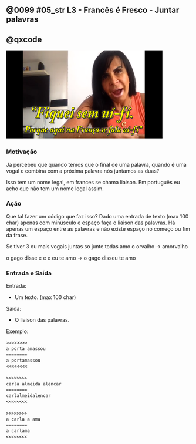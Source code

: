## @0099 #05_str L3 - Francês é Fresco - Juntar palavras
## @qxcode

![](capa.jpg)

### Motivação

Ja percebeu que quando temos que o final de uma palavra, quando é uma vogal e combina com a próxima palavra nós juntamos as duas?

Isso tem um nome legal, em frances se chama liaison. Em português eu acho que não tem um nome legal assim.

### Ação

Que tal fazer um código que faz isso? Dado uma entrada de texto (max 100 char) apenas com minúsculo e espaço faça o liaison das palavras. Há apenas um espaço entre as palavras e não existe espaço no começo ou fim da frase.

Se tiver 3 ou mais vogais juntas so junte todas amo o orvalho -> amorvalho

o gago disse e e e eu te amo -> o gago disseu te amo

### Entrada e Saída

Entrada:

*   Um texto. (max 100 char)

Saída:

*   O liaison das palavras.

Exemplo:

```
>>>>>>>>
a porta amassou
========
a portamassou
<<<<<<<<

>>>>>>>>
carla almeida alencar
========
carlalmeidalencar
<<<<<<<<

>>>>>>>>
a carla a ama
========
a carlama
<<<<<<<<
```

<!---
>>>>>>>> 01
carla almeida alencar
========
carlalmeidalencar
<<<<<<<<

>>>>>>>> 02
a carla a ama
========
a carlama
<<<<<<<<

>>>>>>>> 03
o orvalho ouviu uniformemente e eu uivei
========
orvalhouviuniformementeuivei
<<<<<<<<
--->
